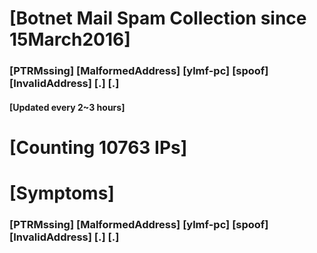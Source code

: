 # [Botnet Mail Spam Collection since 15March2016]
### [PTRMssing] [MalformedAddress] [ylmf-pc] [spoof] [InvalidAddress] [.] [.]
#### [Updated every 2~3 hours]

# [Counting 10763 IPs]

# [Symptoms] 
###   [PTRMssing] [MalformedAddress] [ylmf-pc] [spoof] [InvalidAddress] [.] [.]
